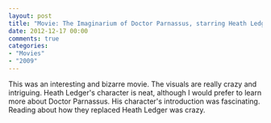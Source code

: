 ```yaml
---
layout: post
title: "Movie: The Imaginarium of Doctor Parnassus, starring Heath Ledger (2009)"
date: 2012-12-17 00:00
comments: true
categories:
- "Movies"
- "2009"
---
```


This was an interesting and bizarre movie. The visuals are really
crazy and intriguing. Heath Ledger's character is neat, although I
would prefer to learn more about Doctor Parnassus. His character's
introduction was fascinating. Reading about how they replaced
Heath Ledger was crazy.
